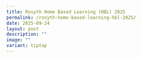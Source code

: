```yaml
---
title: Rosyth Home Based Learning (HBL) 2025
permalink: /rosyth-home-based-learning-hbl-2025/
date: 2025-09-24
layout: post
description: ""
image: ""
variant: tiptap
---
```

